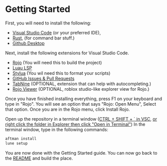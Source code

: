 
# Getting Started

First, you will need to install the following:
- [Visual Studio Code](https://code.visualstudio.com/) (or your preferred IDE),
- [Rust](https://www.rust-lang.org/), (for command bar stuff.)
- [Github Desktop](https://desktop.github.com/)


Next, install the following extensions for Visual Studio Code.
- [Rojo](https://marketplace.visualstudio.com/items?itemName=evaera.vscode-rojo) (You will need this to build the project)
- [Luau LSP](https://marketplace.visualstudio.com/items?itemName=JohnnyMorganz.luau-lsp)
- [Stylua](https://marketplace.visualstudio.com/items?itemName=JohnnyMorganz.stylua) (You wil need this to format your scripts)
- [GitHub Issues & Pull Requests](https://marketplace.visualstudio.com/items?itemName=GitHub.vscode-pull-request-github)
- [TabNine](https://marketplace.visualstudio.com/items?itemName=TabNine.tabnine-vscode) (OPTIONAL, extension that can help with autocompleting.)
- [Rojo Viewer](https://marketplace.visualstudio.com/items?itemName=filiptibell.rojo-viewer) (OPTIONAL, roblox studio-like explorer view for Rojo.)


Once you have finished installing everything, press F1 on your keyboard and type in "Rojo". 
You will see an option that says "Rojo: Open Menu", Select that option. 
Once you are in the Rojo menu, click Install Rojo.


Open up the repository in a terminal window ([CTRL + SHIFT + ` in VSC](https://imgur.com/a/MDQcRLu), [or right click the folder in Explorer then click "Open in Terminal"](https://imgur.com/a/u1KzvLe))
In the terminal window, type in the following commands:
```bash
aftman install
lune setup
```

You are now done with the Getting Started guide. You can now go back to the [README](./README.md) and build the place.